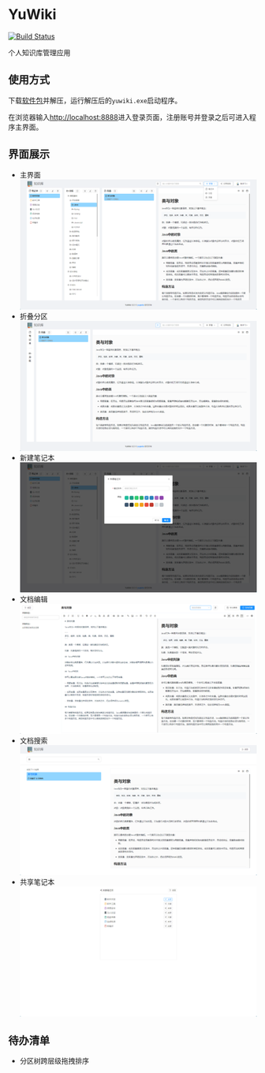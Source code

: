 # YuWiki

[![Build Status](https://travis-ci.com/yupaits/yuwiki.svg?token=G8tMX8ZXJsQMcKyTLs8A&branch=master)](https://travis-ci.com/yupaits/yuwiki)

个人知识库管理应用

## 使用方式

下载[软件包](https://github.com/yupaits/yuwiki/releases/download/v1.0.0/yuwiki.windows.zip)并解压，运行解压后的`yuwiki.exe`启动程序。

在浏览器输入[http://localhost:8888](http://localhost:8888)进入登录页面，注册账号并登录之后可进入程序主界面。

## 界面展示

- 主界面
![主界面](images/主界面.png)
- 折叠分区
![折叠分区](images/折叠分区.png)
- 新建笔记本
![新建笔记本](images/新建笔记本.png)
- 文档编辑
![文档编辑](images/文档编辑.png)
- 文档搜索
![文档搜索](images/文档搜索.png)
- 共享笔记本
![共享笔记本](images/共享笔记本.png)

## 待办清单

- 分区树跨层级拖拽排序